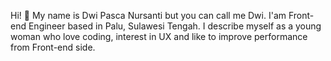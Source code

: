 Hi! 👋 My name is Dwi Pasca Nursanti but you can call me Dwi. 
I'am Front-end Engineer based in Palu, Sulawesi Tengah. 
I describe myself as a young woman who love coding, interest in UX and like to improve performance from Front-end side.
